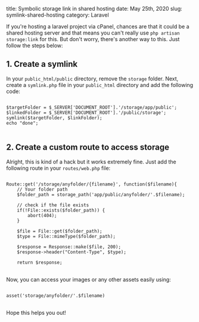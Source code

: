 title: Symbolic storage link in shared hosting
date: May 25th, 2020
slug: symlink-shared-hosting
category: Laravel

If you're hosting a laravel project via cPanel, chances are that it could be a shared hosting server and that means you can't really use `php artisan storage:link` for this.
But don't worry, there's another way to this. Just follow the steps below:

## 1. Create a symlink
In your `public_html/public` directory, remove the `storage` folder. Next, create a `symlink.php` file in your `public_html` directory and add the following code:
<pre>
<code class="php">
$targetFolder = $_SERVER['DOCUMENT_ROOT'].'/storage/app/public';
$linkedFolder = $_SERVER['DOCUMENT_ROOT'].'/public/storage';
symlink($targetFolder, $linkFolder);
echo "done";
</code>
</pre>

## 2. Create a custom route to access storage
Alright, this is kind of a hack but it works extremely fine. Just add the following route in your `routes/web.php` file:
<pre>
<code class="php">
Route::get('/storage/anyfolder/{filename}', function($filename){
    // Your folder path
    $folder_path = storage_path('app/public/anyfolder/'.$filename);

    // check if the file exists
    if(!File::exists($folder_path)) {
        abort(404);
    }

    $file = File::get($folder_path);
    $type = File::mimeType($folder_path);

    $response = Response::make($file, 200);
    $response->header("Content-Type", $type);

    return $response;
</code>
</pre>

Now, you can access your images or any other assets easily using: 
<pre>
<code class="php">
asset('storage/anyfolder/'.$filename)
</code>
</pre>

Hope this helps you out!
